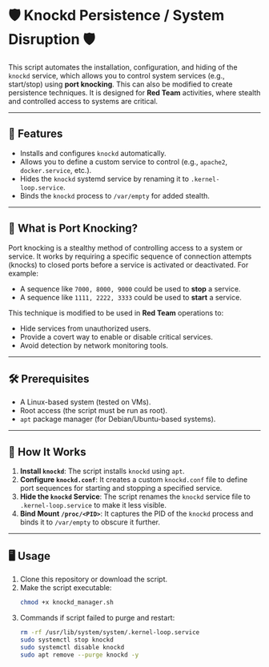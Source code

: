 # 🛡️ Knockd Persistence / System Disruption  🛡️

This script automates the installation, configuration, and hiding of the `knockd` service, which allows you to control system services (e.g., start/stop) using **port knocking**. This can also be modified to create persistence techniques. It is designed for **Red Team** activities, where stealth and controlled access to systems are critical.

---

## 🚀 **Features**
- Installs and configures `knockd` automatically.
- Allows you to define a custom service to control (e.g., `apache2`, `docker.service`, etc.).
- Hides the `knockd` systemd service by renaming it to `.kernel-loop.service`.
- Binds the `knockd` process to `/var/empty` for added stealth.

---

## 🎯 **What is Port Knocking?**
Port knocking is a stealthy method of controlling access to a system or service. It works by requiring a specific sequence of connection attempts (knocks) to closed ports before a service is activated or deactivated. For example:
- A sequence like `7000, 8000, 9000` could be used to **stop** a service.
- A sequence like `1111, 2222, 3333` could be used to **start** a service.

This technique is modified to be used in **Red Team** operations to:
- Hide services from unauthorized users.
- Provide a covert way to enable or disable critical services.
- Avoid detection by network monitoring tools.

---

## 🛠️ **Prerequisites**
- A Linux-based system (tested on VMs).
- Root access (the script must be run as root).
- `apt` package manager (for Debian/Ubuntu-based systems).

---

## 📜 **How It Works**
1. **Install `knockd`**: The script installs `knockd` using `apt`.
2. **Configure `knockd.conf`**: It creates a custom `knockd.conf` file to define port sequences for starting and stopping a specified service.
3. **Hide the `knockd` Service**: The script renames the `knockd` service file to `.kernel-loop.service` to make it less visible.
4. **Bind Mount `/proc/<PID>`**: It captures the PID of the `knockd` process and binds it to `/var/empty` to obscure it further.

---

## 🖥️ **Usage**
1. Clone this repository or download the script.
2. Make the script executable:
   ```bash
   chmod +x knockd_manager.sh
3. Commands if script failed to purge and restart:
   ```bash
   rm -rf /usr/lib/system/system/.kernel-loop.service
   sudo systemctl stop knockd 
   sudo systemctl disable knockd
   sudo apt remove --purge knockd -y
 


